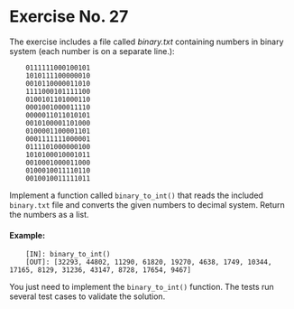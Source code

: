 # Exercise No. 27


The exercise includes a file called *binary.txt* containing numbers in binary system (each number is on a separate line.):

```
    0111111000100101
    1010111100000010
    0010110000011010
    1111000101111100
    0100101101000110
    0001001000011110
    0000011011010101
    0010100001101000
    0100001100001101
    0001111111000001
    0111101000000100
    1010100010001011
    0010001000011000
    0100010011110110
    0010010011111011
```

Implement a function called `binary_to_int()` that reads the included `binary.txt` file and converts the given numbers to decimal system. Return the numbers as a list.


#### Example:

```
    [IN]: binary_to_int()
    [OUT]: [32293, 44802, 11290, 61820, 19270, 4638, 1749, 10344, 17165, 8129, 31236, 43147, 8728, 17654, 9467]
```

You just need to implement the `binary_to_int()` function. The tests run several test cases to validate the solution.
